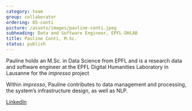 ```yaml
---
category: team
group: collaborator
ordering: 05-conti
picture: /assets/images/pauline-conti.jpeg
subheading: Data and Software Engineer, EPFL-DHLAB
title: Pauline Conti, M.Sc.
status: publish
---
```


Pauline holds an M.Sc. in Data Science from EPFL and is a research data and software engineer at the EPFL Digital Humanities Laboratory in Lausanne for the *impresso* project

Within *impresso*, Pauline contributes to data management and processing, the system’s infrastructure design, as well as NLP.

[LinkedIn](https://ch.linkedin.com/in/pauline-conti-474976129)
